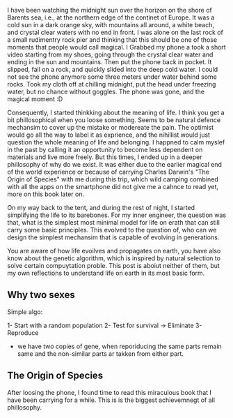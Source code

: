 
I have been watching the midnight sun over the horizon on the shore of Barents sea, i.e., at the northern edge of the continet of Europe. It was a cold sun in a dark orange sky, with mountains all around, a white beach, and crystal clear waters with no end in front. I was alone on the last rock of a small rudimentry rock pier and  thinking that this should be one of those moments that people would call magical. I Grabbed my phone a took a short video starting from my shoes, going through the crystal clear water and ending in the sun and mountains. Then put the phone back in pocket. It slipped, fall on a rock, and quickly slided into the deep cold water. I could not see the phone anymore some three meters under water behind some rocks. Took my cloth off at chilling midnight, put the head under freezing water, but no chance without goggles. The phone was gone, and the magical moment :D 

Consequently, I started thinkking about the meaning of life. I think you get a bit phillosophical when you loose something. Seems to be natural defence mechansim to cover up the mistake or modereate the pain. The optimist would go all the way to label it as exprience, and the nihillist would just question the whole meaning of life and belonging. I happned to calm myslef  in the past by calling it an opportunity to become less dependent on materials and live more freely. But this times, I ended up in a deeper phillosophy of why do we exist. It was either due to the earlier magical end of the world experience or because of carrying Charles Darwin's "The Origin of Species" with me during this trip, which wild camping combined with all the apps on the smartphone did not give me a cahnce to read yet, more on this book later on. 

On my way back to the tent, and during the rest of night, I started simplifying the life to its barebones. For my inner engineer, the question was that, what is the simplest most minimal model for life on erath that can still carry some basic principles. This evolved to the question of, who can we design the simplest mechansim that is capable of evolving in generations.


You are aware of how life evoilves and propagates on earth, you have also know about the genetic algorithm, which is inspired by natural selection to solve certain compuytation proble. This post is aboiut neither of them, but my own reflections to understand life on earth in its most basic form.




## Why two sexes


Simple algo:

1- Start with a random population
2- Test for survival -> Eliminate
3- Reproduce


- we have two copies of gene, when reporiducing the same parts remain same and the non-similar parts ar takken from either part. 


## The Origin of Species
After loosing the phone, I found time to read this miraculous book that I have been carrying for a while. This is is the biggest achievemnegt of all phillosophy. 

